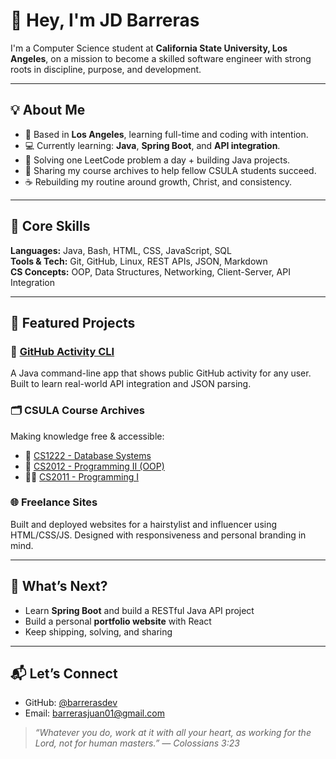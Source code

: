 # 👋 Hey, I'm JD Barreras

I'm a Computer Science student at **California State University, Los Angeles**, on a mission to become a skilled software engineer with strong roots in discipline, purpose, and development.

---

## 💡 About Me

- 📍 Based in **Los Angeles**, learning full-time and coding with intention.
- 💻 Currently learning: **Java**, **Spring Boot**, and **API integration**.
- 🧠 Solving one LeetCode problem a day + building Java projects.
- 📖 Sharing my course archives to help fellow CSULA students succeed.
- ☕️ Rebuilding my routine around growth, Christ, and consistency.

---

## 🧱 Core Skills

**Languages:** Java, Bash, HTML, CSS, JavaScript, SQL  
**Tools & Tech:** Git, GitHub, Linux, REST APIs, JSON, Markdown  
**CS Concepts:** OOP, Data Structures, Networking, Client-Server, API Integration

---

## 🔨 Featured Projects

### 🧰 [GitHub Activity CLI](https://github.com/barrerasdev/GitHub-Activity-CLI)
A Java command-line app that shows public GitHub activity for any user. Built to learn real-world API integration and JSON parsing.

### 🗂️ CSULA Course Archives
Making knowledge free & accessible:
- 📘 [CS1222 - Database Systems](https://github.com/barrerasdev/CSULA-CS-1222-Course-Archive)
- 🧱 [CS2012 - Programming II (OOP)](https://github.com/barrerasdev/CSULA-CS-2012-Course-Archive)
- 🧑‍💻 [CS2011 - Programming I](https://github.com/barrerasdev/CSULA-CS-2011-Course-Archive)

### 🌐 Freelance Sites
Built and deployed websites for a hairstylist and influencer using HTML/CSS/JS. Designed with responsiveness and personal branding in mind.

---

## 🔭 What’s Next?

- Learn **Spring Boot** and build a RESTful Java API project  
- Build a personal **portfolio website** with React  
- Keep shipping, solving, and sharing

---

## 📬 Let’s Connect

- GitHub: [@barrerasdev](https://github.com/barrerasdev)
- Email: barrerasjuan01@gmail.com

> _“Whatever you do, work at it with all your heart, as working for the Lord, not for human masters.” — Colossians 3:23_

